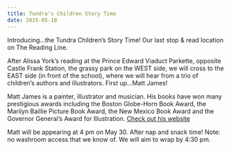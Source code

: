 ```yaml
---
title: Tundra's Children Story Time
date: 2015-05-10
---
```


Introducing…the Tundra Children’s Story Time! Our last stop & read location on The Reading Line.

After Alissa York’s reading at the Prince Edward Viaduct Parkette, opposite Castle Frank Station, the grassy park on the WEST side, we will cross to the EAST side (in front of the school), where we will hear from a trio of children’s authors and illustrators. First up…Matt James!

Matt James is a painter, illustrator and musician. His books have won many prestigious awards including the Boston Globe-Horn Book Award, the Marilyn Baillie Picture Book Award, the New Mexico Book Award and the Governor General’s Award for Illustration. [Check out his website](www.mattjamesillustration.ca)

Matt will be appearing at 4 pm on May 30. After nap and snack time! Note: no washroom access that we know of. We will aim to wrap by 4:30 pm.
